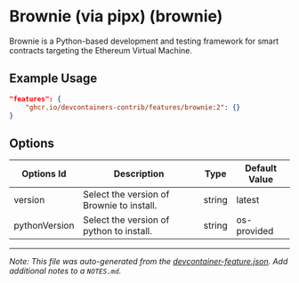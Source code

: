 

# Brownie (via pipx) (brownie)

Brownie is a Python-based development and testing framework for smart contracts targeting the Ethereum Virtual Machine.

## Example Usage

```json
"features": {
    "ghcr.io/devcontainers-contrib/features/brownie:2": {}
}
```

## Options

| Options Id | Description | Type | Default Value |
|-----|-----|-----|-----|
| version | Select the version of Brownie to install. | string | latest |
| pythonVersion | Select the version of python to install. | string | os-provided |



---

_Note: This file was auto-generated from the [devcontainer-feature.json](https://github.com/devcontainers-contrib/features/blob/main/src/brownie/devcontainer-feature.json).  Add additional notes to a `NOTES.md`._
